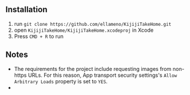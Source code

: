 ## Installation
1. run `git clone https://github.com/ellameno/KijijiTakeHome.git`
2. open `KijijiTakeHome/KijijiTakeHome.xcodeproj` in Xcode
3. Press `CMD + R` to run

## Notes
- The requirements for the project include requesting images from non-https URLs. For this reason, App transport security settings's `Allow Arbitrary Loads` property is set to `YES`.
-
